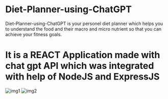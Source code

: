 # Diet-Planner-using-ChatGPT
Diet-Planner-using-ChatGPT is your personel diet planner which helps you to understand the food and their macro and micro nutrient so that you can achieve your fitness goals.

# It is a REACT Application made with chat gpt API which was integrated with help of NodeJS and ExpressJS
![img1](https://github.com/VikasSingh1234/Diet-Planner-using-ChatGPT/assets/75747727/e8ca8a29-a7f8-4665-a08c-965f76573ad5)
![img2](https://github.com/VikasSingh1234/Diet-Planner-using-ChatGPT/assets/75747727/53f61562-062d-429b-bbcb-6cfec5988f0d)

